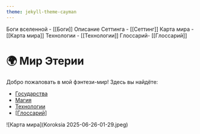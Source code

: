 ```yaml
---
theme: jekyll-theme-cayman
---
```

Боги вселенной - [[Боги]]
Описание Сеттинга - [[Сеттинг]]
Карта мира - [[Карта мира]]
Технологии - [[Технологии]]
Глоссарий- [[Глоссарий]]
# 🌍 Мир Этерии

Добро пожаловать в мой фэнтези-мир! Здесь вы найдёте:

- [Государства](/Государства)  
- [Магия](/Магия)  
- [Технологии](/Технологии)
- [[Глоссарий]](/Глоссарий)

![Карта мира](Koroksia 2025-06-26-01-29.jpeg)
